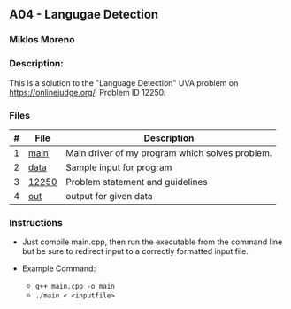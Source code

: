 ## A04 - Langugae Detection
### Miklos Moreno
### Description:

This is a solution to the "Language Detection" UVA problem on https://onlinejudge.org/. Problem ID 12250.

### Files

|   #   | File               | Description                                     |
| :---: | ------------------ | ----------------------------------------------- |
|   1   | [main](main.cpp)   | Main driver of my program which solves problem. |
|   2   | [data](data.txt)   | Sample input for program                        |
|   3   | [12250](12250.pdf) | Problem statement and guidelines                |
|   4   | [out](out.txt)     | output for given data                           |

### Instructions

- Just compile main.cpp, then run the executable from the command line but be sure to redirect
input to a correctly formatted input file.

- Example Command:
    - `g++ main.cpp -o main`
    - `./main < <inputfile>`